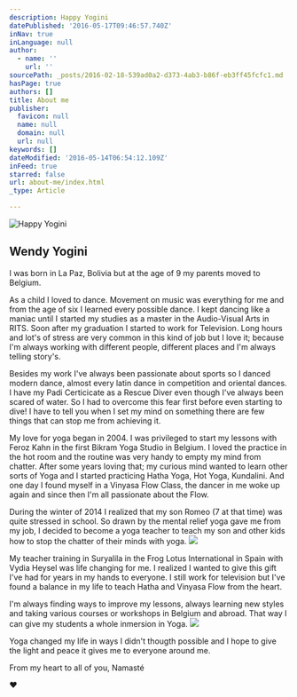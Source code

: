 ```yaml
---
description: Happy Yogini
datePublished: '2016-05-17T09:46:57.740Z'
inNav: true
inLanguage: null
author:
  - name: ''
    url: ''
sourcePath: _posts/2016-02-18-539ad0a2-d373-4ab3-b86f-eb3ff45fcfc1.md
hasPage: true
authors: []
title: About me
publisher:
  favicon: null
  name: null
  domain: null
  url: null
keywords: []
dateModified: '2016-05-14T06:54:12.109Z'
inFeed: true
starred: false
url: about-me/index.html
_type: Article

---
```

![Happy Yogini](https://the-grid-user-content.s3-us-west-2.amazonaws.com/3216c277-f8d1-4b79-995b-5a8fa75a828d.jpg)

## Wendy Yogini

I was born in La Paz, Bolivia but at the age of 9 my parents moved to Belgium.

As a child I loved to dance. Movement on music was everything for me and from the age of six I learned every possible dance. I kept dancing like a maniac until I started my studies as a master in the Audio-Visual Arts in RITS. Soon after my graduation I started to work for Television. Long hours and lot's of stress are very common in this kind of job but I love it; because I'm always working with different people, different places and I'm always telling story's.

Besides my work I've always been passionate about sports so I danced modern dance, almost every latin dance in competition and oriental dances. I have my Padi Certicicate as a Rescue Diver even though I've always been scared of water. So I had to overcome this fear first before even starting to dive! I have to tell you when I set my mind on something there are few things that can stop me from achieving it.

My love for yoga began in 2004\. I was privileged to start my lessons with Feroz Kahn in the first Bikram Yoga Studio in Belgium. I loved the practice in the hot room and the routine was very handy to empty my mind from chatter. After some years loving that; my curious mind wanted to learn other sorts of Yoga and I started practicing Hatha Yoga, Hot Yoga, Kundalini. And one day I found myself in a Vinyasa Flow Class, the dancer in me woke up again and since then I'm all passionate about the Flow.

During the winter of 2014 I realized that my son Romeo (7 at that time) was quite stressed in school. So drawn by the mental relief yoga gave me from my job, I decided to become a yoga teacher to teach my son and other kids how to stop the chatter of their minds with yoga.
![](https://s3-us-west-2.amazonaws.com/the-grid-img/p/517d8f88f346aa154b98428b464a3f097c51c2e5.jpg)

My teacher training in Suryalila in the Frog Lotus International in Spain with Vydia Heysel was life changing for me. I realized I wanted to give this gift I've had for years in my hands to everyone. I still work for television but I've found a balance in my life to teach Hatha and Vinyasa Flow from the heart.

I'm always finding ways to improve my lessons, always learning new styles and taking various courses or workshops in Belgium and abroad. That way I can give my students a whole inmersion in Yoga.
![](https://s3-us-west-2.amazonaws.com/the-grid-img/p/4365779d75063a7e2789c9b971ad9dd14d555fbb.jpg)

Yoga changed my life in ways I didn't thougth possible and I hope to give the light and peace it gives me to everyone around me.

From my heart to all of you, Namasté

♥